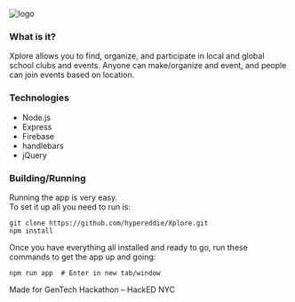 ![logo](https://raw.githubusercontent.com/hypereddie/Xplore/master/app/public/logotransparent.png)

### What is it?
Xplore allows you to find, organize, and participate in local and global school clubs and events. Anyone can make/organize and event, and people can join events based on location.

### Technologies
* Node.js
* Express
* Firebase
* handlebars
* jQuery

### Building/Running

Running the app is very easy.  
To set it up all you need to run is:

```shell
git clone https://github.com/hypereddie/Xplore.git
npm install
```
Once you have everything all installed and ready to go, run these commands to get the app up and going:

```shell
npm run app  # Enter in new tab/window
```


Made for GenTech Hackathon – HackED NYC
